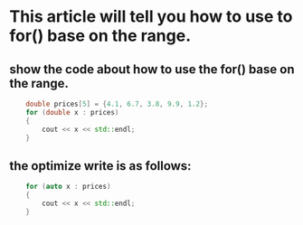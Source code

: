 # This article will tell you how to use to for() base on the range. 
## show the code about how to use the for() base on the range. 
```C++
    double prices[5] = {4.1, 6.7, 3.8, 9.9, 1.2};
    for (double x : prices)
    {
        cout << x << std::endl;
    }
```
## the optimize write is as follows: 
```C++
    for (auto x : prices)
    {
        cout << x << std::endl;
    }
```